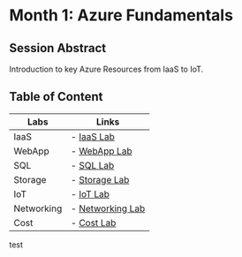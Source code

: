 # Month 1: Azure Fundamentals

## Session Abstract

Introduction to key Azure Resources from IaaS to IoT.


## Table of Content

| Labs          | Links                            |
|-------------------|----------------------------------|
| IaaS     | - [IaaS Lab](labs/lab_IaaS/) |
| WebApp       | - [WebApp Lab](labs/lab_WebApps/) |
| SQL       | - [SQL Lab](labs/lab_SQL/) |
| Storage       | - [Storage Lab](labs/lab_storage/) |
| IoT       | - [IoT Lab](labs/lab_IoT/) |
| Networking       | - [Networking Lab](labs/lab_Networking/) |
| Cost       | - [Cost Lab](labs/lab_Cost/) |

test